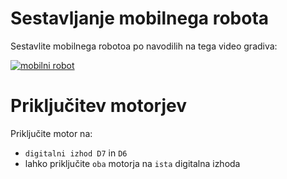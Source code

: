 # Sestavljanje mobilnega robota
Sestavlite mobilnega robotoa po navodilih na tega video gradiva:

[![mobilni robot](http://img.youtube.com/vi/bybqvos4xYk/0.jpg)](http://www.youtube.com/watch?v=bybqvos4xYk "Sestavljanje mobilnega robota")

# Priključitev motorjev

Priključite motor na:

- `digitalni izhod D7` in `D6`
- lahko priključite `oba` motorja na `ista` digitalna izhoda
